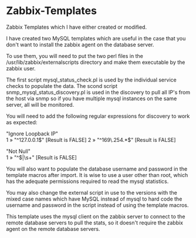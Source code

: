 # Zabbix-Templates
Zabbix Templates which I have either created or modified.

I have created two MySQL templates which are useful in the case that you don't want to install the zabbix agent on the database server. 

To use them, you will need to put the two perl files in the /usr/lib/zabbix/externalscripts directory and make them executable by the zabbix user. 

The first script mysql_status_check.pl is used by the individual service checks to populate the data. The scond script snmp_mysql_status_discovery.pl is used in the discovery to pull all IP's from the host via snmp so if you have multiple mysql instances on the same server, all will be monitored.

You will need to add the following regular expressions for discovery to work as expected:


"Ignore Loopback IP"	
1	»	"^127\.0\.0\.1$"	[Result is FALSE]
2	»	"^169\.254.*$"	[Result is FALSE]

"Not Null"	
1	»	"^$|\s+"	[Result is FALSE]


You will also want to populate the database username and password in the template macros after import. It is wise to use a user other than root, which has the adequate permissions required to read the mysql statistics. 

You may also change the external script in use to the versions with the mixed case names which have MySQL instead of mysql to hard code the username and password in the script instead of using the template macros.

This template uses the mysql client on the zabbix server to connect to the remote database servers to pull the stats, so it doesn't require the zabbix agent on the remote database servers.
